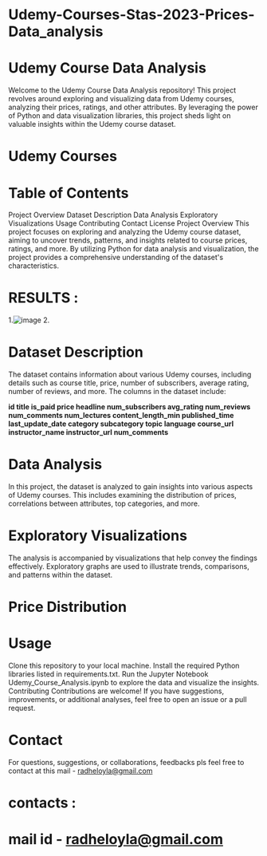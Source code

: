 # Udemy-Courses-Stas-2023-Prices-Data_analysis

# Udemy Course Data Analysis
Welcome to the Udemy Course Data Analysis repository! This project revolves around exploring and visualizing data from Udemy courses, analyzing their prices, ratings, and other attributes. By leveraging the power of Python and data visualization libraries, this project sheds light on valuable insights within the Udemy course dataset.

# Udemy Courses

# Table of Contents

Project Overview
Dataset Description
Data Analysis
Exploratory Visualizations
Usage
Contributing
Contact
License
Project Overview
This project focuses on exploring and analyzing the Udemy course dataset, aiming to uncover trends, patterns, and insights related to course prices, ratings, and more. By utilizing Python for data analysis and visualization, the project provides a comprehensive understanding of the dataset's characteristics.

# RESULTS : 

1.![image](https://github.com/krishna0306/Udemy-Courses-Stas-2023-Prices-Data_analysis/assets/94451390/43c03559-289b-40dd-90cc-db893afa993b)
2.


# Dataset Description
The dataset contains information about various Udemy courses, including details such as course title, price, number of subscribers, average rating, number of reviews, and more. The columns in the dataset include:

**id
title
is_paid
price
headline
num_subscribers
avg_rating
num_reviews
num_comments
num_lectures
content_length_min
published_time
last_update_date
category
subcategory
topic
language
course_url
instructor_name
instructor_url
num_comments**
# Data Analysis
In this project, the dataset is analyzed to gain insights into various aspects of Udemy courses. This includes examining the distribution of prices, correlations between attributes, top categories, and more.

# Exploratory Visualizations
The analysis is accompanied by visualizations that help convey the findings effectively. Exploratory graphs are used to illustrate trends, comparisons, and patterns within the dataset.

# Price Distribution

# Usage
Clone this repository to your local machine.
Install the required Python libraries listed in requirements.txt.
Run the Jupyter Notebook Udemy_Course_Analysis.ipynb to explore the data and visualize the insights.
Contributing
Contributions are welcome! If you have suggestions, improvements, or additional analyses, feel free to open an issue or a pull request.

# Contact
For questions, suggestions, or collaborations, feedbacks pls   feel free to contact at this mail - radheloyla@gmail.com

# contacts :
# mail id - radheloyla@gmail.com
